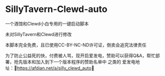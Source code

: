 # SillyTavern-Clewd-auto
一个酒馆和Clewd小白专用的一键启动脚本

未对SillyTavern和Clewd进行修改

本脚本完全免费，且已使用CC-BY-NC-ND许可证，倒卖会追究法律责任

为了防止公益死的快，付费被人骂，现开启爱发电，赞助可以获得Q&A，帮忙部署，抢先版本和加入到下一个版本程序的赞助名单中 之类的 
爱发电地址：https://afdian.net/a/silly_clewd_auto